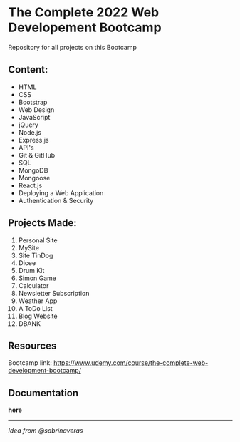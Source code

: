 # The Complete 2022 Web Developement Bootcamp

Repository for all projects on this Bootcamp

## Content:

- HTML
- CSS
- Bootstrap
- Web Design
- JavaScript
- jQuery
- Node.js
- Express.js
- API's
- Git & GitHub
- SQL
- MongoDB
- Mongoose
- React.js
- Deploying a Web Application
- Authentication & Security

## Projects Made:

1. Personal Site
2. MySite
3. Site TinDog
4. Dicee
5. Drum Kit
6. Simon Game
7. Calculator
8. Newsletter Subscription
9. Weather App
10. A ToDo List
11. Blog Website
11. DBANK

## Resources

Bootcamp link: https://www.udemy.com/course/the-complete-web-development-bootcamp/

## Documentation
**here**

---------

*Idea from @sabrinaveras*